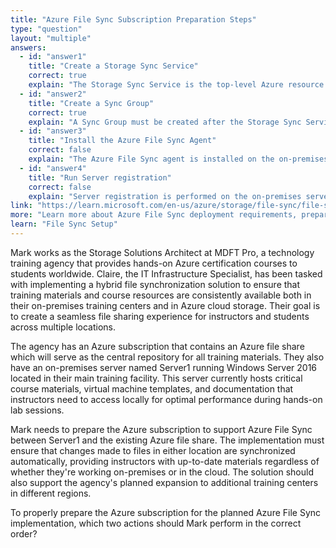 ```yaml
---
title: "Azure File Sync Subscription Preparation Steps"
type: "question"
layout: "multiple"
answers:
  - id: "answer1"
    title: "Create a Storage Sync Service"
    correct: true
    explain: "The Storage Sync Service is the top-level Azure resource for Azure File Sync and must be created first. It serves as the management point for all sync relationships and contains sync groups."
  - id: "answer2"
    title: "Create a Sync Group"
    correct: true
    explain: "A Sync Group must be created after the Storage Sync Service. It defines the sync topology and contains the Azure file share (cloud endpoint) and server endpoints that will stay in sync."
  - id: "answer3"
    title: "Install the Azure File Sync Agent"
    correct: false
    explain: "The Azure File Sync agent is installed on the on-premises server (Server1), not as part of the Azure subscription preparation. This is a server-side operation performed later."
  - id: "answer4"
    title: "Run Server registration"
    correct: false
    explain: "Server registration is performed on the on-premises server after installing the agent, not as part of the Azure subscription preparation steps. This establishes trust between the server and Storage Sync Service."
link: "https://learn.microsoft.com/en-us/azure/storage/file-sync/file-sync-deployment-guide"
more: "Learn more about Azure File Sync deployment requirements, preparation steps, and the complete setup process."
learn: "File Sync Setup"
---
```


Mark works as the Storage Solutions Architect at MDFT Pro, a technology training agency that provides hands-on Azure certification courses to students worldwide. Claire, the IT Infrastructure Specialist, has been tasked with implementing a hybrid file synchronization solution to ensure that training materials and course resources are consistently available both in their on-premises training centers and in Azure cloud storage. Their goal is to create a seamless file sharing experience for instructors and students across multiple locations.

The agency has an Azure subscription that contains an Azure file share which will serve as the central repository for all training materials. They also have an on-premises server named Server1 running Windows Server 2016 located in their main training facility. This server currently hosts critical course materials, virtual machine templates, and documentation that instructors need to access locally for optimal performance during hands-on lab sessions.

Mark needs to prepare the Azure subscription to support Azure File Sync between Server1 and the existing Azure file share. The implementation must ensure that changes made to files in either location are synchronized automatically, providing instructors with up-to-date materials regardless of whether they're working on-premises or in the cloud. The solution should also support the agency's planned expansion to additional training centers in different regions.

To properly prepare the Azure subscription for the planned Azure File Sync implementation, which two actions should Mark perform in the correct order?